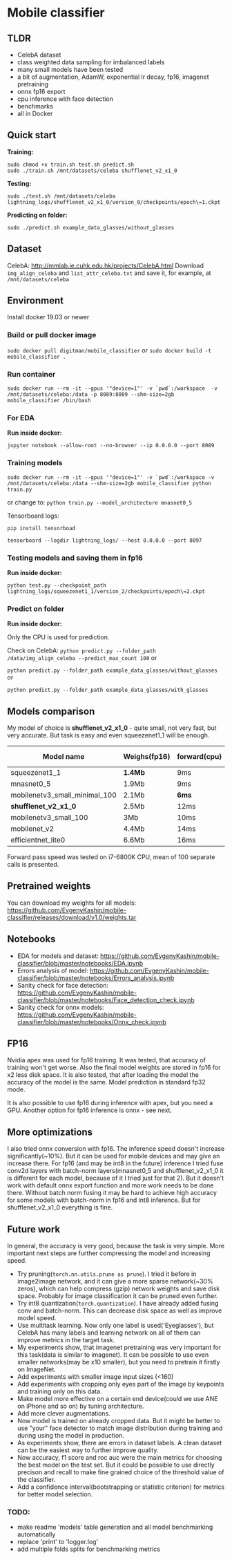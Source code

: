 # Mobile classifier
## TLDR
- CelebA dataset
- class weighted data sampling for imbalanced labels
- many small models have been tested
- a bit of augmentation, AdamW, exponential lr decay, fp16, imagenet pretraining
- onnx fp16 export
- cpu inference with face detection
- benchmarks
- all in Docker

## Quick start
**Training:**
```
sudo chmod +x train.sh test.sh predict.sh
sudo ./train.sh /mnt/datasets/celeba shufflenet_v2_x1_0
```
**Testing:**
```
sudo ./test.sh /mnt/datasets/celeba lightning_logs/shufflenet_v2_x1_0/version_0/checkpoints/epoch\=1.ckpt
```
**Predicting on folder:**
```
sudo ./predict.sh example_data_glasses/without_glasses
```
## Dataset
CelebA: http://mmlab.ie.cuhk.edu.hk/projects/CelebA.html Download
 `img_align_celeba` and `list_attr_celeba.txt` and save it, for example, at
 `/mnt/datasets/celeba`

## Environment
Install docker 19.03 or newer

### Build or pull docker image
`sudo docker pull digitman/mobile_classifier` or
`sudo docker build -t mobile_classifier . `

### Run container
```sudo docker run --rm -it --gpus '"device=1"' -v `pwd`:/workspace  -v /mnt/datasets/celeba:/data -p 8089:8089 --shm-size=2gb mobile_classifier /bin/bash```

### For EDA
**Run inside docker:**

`jupyter notebook --allow-root --no-browser --ip 0.0.0.0 --port 8089`

### Training models
```sudo docker run --rm -it --gpus '"device=1"' -v `pwd`:/workspace -v /mnt/datasets/celeba:/data --shm-size=2gb mobile_classifier python train.py```
    
or change to:
`python train.py --model_architecture mnasnet0_5`

Tensorboard logs:

`pip install tensorboad`

`tensorboard --logdir lightning_logs/ --host 0.0.0.0 --port 8097`

### Testing models and saving them in fp16
**Run inside docker:**

`python test.py --checkpoint_path lightning_logs/squeezenet1_1/version_2/checkpoints/epoch\=2.ckpt`

### Predict on folder
**Run inside docker:**

Only the CPU is used for prediction.

Check on CelebA: `python predict.py --folder_path /data/img_align_celeba --predict_max_count 100`
or

`python predict.py --folder_path example_data_glasses/without_glasses`
or

`python predict.py --folder_path example_data_glasses/with_glasses`

## Models comparison
My model of choice is **shufflenet_v2_x1_0** - quite small, not very fast, but
 very accurate. But task is easy and even squeezenet1_1 will be enough.

|Model name|Weighs(fp16)|forward(cpu)|accuracy|f1|roc auc|
|---|---|---|---|---|---|
|squeezenet1_1|**1.4Mb**|9ms|0.990|0.977|0.986|
|mnasnet0_5|1.9Mb|9ms|0.985|0.965|0.970|
|mobilenetv3_small_minimal_100|2.1Mb|**6ms**|0.988|0.972|0.984|
|**shufflenet_v2_x1_0**|2.5Mb|12ms|**0.993**|**0.984**|**0.990**|
|mobilenetv3_small_100|3Mb|10ms|0.990|0.978|0.987|
|mobilenet_v2|4.4Mb|14ms|0.991|0.980|**0.990**|
|efficientnet_lite0|6.6Mb|16ms|**0.993**|0.983|0.989|

Forward pass speed was tested on i7-6800K CPU, mean of 100 separate calls is
 presented.

## Pretrained weights
You can download my weights for all models: https://github.com/EvgenyKashin/mobile-classifier/releases/download/v1.0/weights.tar

## Notebooks
- EDA for models and dataset: https://github.com/EvgenyKashin/mobile-classifier/blob/master/notebooks/EDA.ipynb
- Errors analysis of model: https://github.com/EvgenyKashin/mobile-classifier/blob/master/notebooks/Errors_analysis.ipynb
- Sanity check for face detection: https://github.com/EvgenyKashin/mobile-classifier/blob/master/notebooks/Face_detection_check.ipynb
- Sanity check for onnx models: https://github.com/EvgenyKashin/mobile-classifier/blob/master/notebooks/Onnx_check.ipynb

## FP16
Nvidia apex was used for fp16 training. It was tested, that accuracy of
 training won't get worse. Also the final model weights are stored in fp16
 for x2  less disk space. It is also tested, that after loading the model 
 the accuracy of the model is the same. Model prediction  in standard fp32 mode.
   
It is also possible to use fp16 during inference with apex, but you need a GPU.
Another option for fp16 inference is onnx - see next.

## More optimizations
I also tried onnx conversion with fp16. The inference speed doesn't increase
  significantly(~10%). But it can be used for mobile devices and
 may give an increase there. For fp16 (and may be int8 in the future)
 inference I tried fuse conv2d layers with batch-norm layers(mnasnet0_5 and
 shufflenet_v2_x1_0 it is different for each model, because of it I tried
 just for that 2). But it doesn't work with default onnx export function and
 more work needs to be done there. Without batch norm fusing it may be
 hard to achieve high accuracy for some models with batch-norm in fp16 and int8
 inference. But for shufflenet_v2_x1_0 everything is fine.

## Future work
In general, the accuracy is very good, because the task is very simple. More
 important next steps are further compressing the model and increasing speed.
 
- Try pruning(`torch.nn.utils.prune as prune`). I tried it before in
 image2image network, and it can give a more sparse network(~30% zeros), which
 can help compress (gzip) network weights and save disk space. Probably
 for image classification it can be pruned even further.
- Try int8 quantization(`torch.quantization`). I have already added fusing conv
 and batch-norm. This can decrease disk space as well as improve model speed.
- Use multitask learning. Now only one label is used('Eyeglasses'), but
 CelebA has many labels and learning network on all of them can improve
 metrics in the target task.
- My experiments show, that imagenet pretraining was very important for this
 task(data is similar to imagenet). It can be possible to use even smaller
 networks(may be x10 smaller), but you need to pretrain it firstly on ImageNet.
- Add experiments with smaller image input sizes (<160)
- Add experiments with cropping only eyes part of the image by keypoints and
 training only on this data.
- Make model more effective on a certain end device(could we use ANE on iPhone
 and so on) by tuning architecture.
- Add more clever augmentations.
- Now model is trained on already cropped data. But it might be better to use
 "your" face detector to match image distribution during training and during
 using the model in production.
- As experiments show, there are errors in dataset labels. A clean dataset can
 be the easiest way to further improve quality.
- Now accuracy, f1 score and roc auc were the main metrics for choosing the best
 model on the test set. But it could be possible to use directly precison and
  recall to make fine grained choice of the threshold value of the classifier.
- Add a confidence interval(bootstrapping or statistic criterion) for metrics
 for better model selection.
### TODO:
- make readme 'models' table generation and all model benchmarking automatically
- replace 'print' to 'logger.log'
- add multiple folds splits for benchmarking metrics